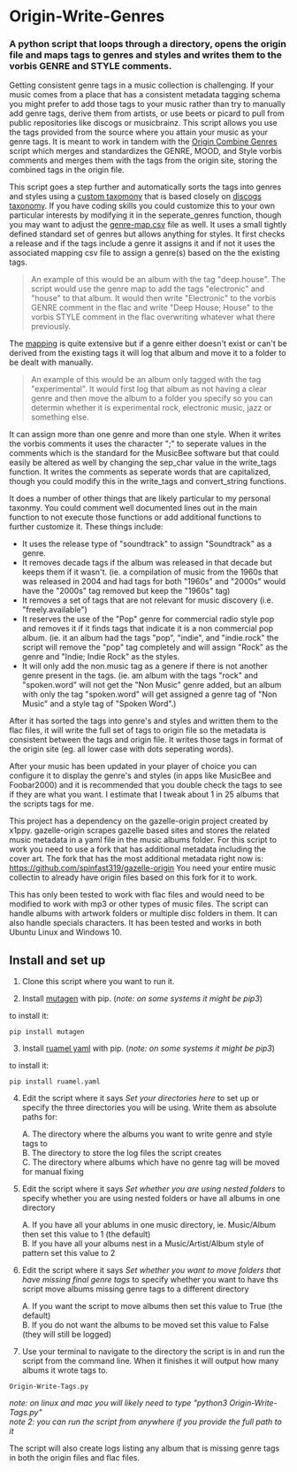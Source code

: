 # Origin-Write-Genres
### A python script that loops through a directory, opens the origin file and maps tags to genres and styles and writes them to the vorbis GENRE and STYLE comments.

Getting consistent genre tags in a music collection is challenging.  If your music comes from a place that has a consistent metadata tagging schema you might prefer to add those tags to your music rather than try to manually add genre tags, derive them from artists, or use beets or picard to pull from public repositories like discogs or musicbrainz. This script allows you use the tags provided from the source where you attain your music as your genre tags.  It is meant to work in tandem with the [Origin Combine Genres](https://github.com/spinfast319/Origin-Combine-Genres) script which merges and standardizes the GENRE, MOOD, and Style vorbis comments and merges them with the tags from the origin site, storing the combined tags in the origin file.

This script goes a step further and automatically sorts the tags into genres and styles using a [custom taxomony](https://github.com/spinfast319/Origin-Write-Genres/blob/main/custom-taxonomy-readme.txt) that is based closely on [discogs taxonomy](https://support.discogs.com/hc/en-us/articles/360005055213-Database-Guidelines-9-Genres-Styles). If you have coding skills you could customize this to your own particular interests by modifying it in the seperate_genres function, though you may want to adjust the [genre-map.csv](https://github.com/spinfast319/Origin-Write-Genres/blob/main/genre-map.csv) file as well.  It uses a small tightly defined standard set of genres but allows anything for styles.  It first checks a release and if the tags include a genre it assigns it and if not it uses the associated mapping csv file to assign a genre(s) based on the the existing tags. 

> An example of this would be an album with the tag "deep.house".  The script would use the genre map to add the tags "electronic" and "house" to that album. It would then write "Electronic" to the vorbis GENRE comment in the flac and write "Deep House; House" to the vorbis STYLE comment in the flac overwriting whatever what there previously.

The [mapping](https://github.com/spinfast319/Origin-Write-Genres/blob/main/genre-map.csv) is quite extensive but if a genre either doesn't exist or can't be derived from the existing tags it will log that album and move it to a folder to be dealt with manually. 

> An example of this would be an album only tagged with the tag "experimental".  It would first log that album as not having a clear genre and then move the album to a folder you specify so you can determin whether it is experimental rock, electronic music, jazz or something else.

It can assign more than one genre and more than one style. When it writes the vorbis comments it uses the character ";" to seperate values in the comments which is the standard for the MusicBee software but that could easily be altered as well by changing the sep_char value in the write_tags function.  It writes the comments as seperate words that are capitalized, though you could modify this in the write_tags and convert_string functions. 

It does a number of other things that are likely particular to my personal taxonmy.  You could comment well documented lines out in the main function to not execute those functions or add additional functions to further customize it. These things include:
- It uses the release type of "soundtrack" to assign "Soundtrack" as a genre.  
- It removes decade tags if the album was released in that decade but keeps them if it wasn't. (ie. a compilation of music from the 1960s that was released in 2004 and had tags for both "1960s" and "2000s" would have the "2000s" tag removed but keep the "1960s" tag)
- It removes a set of tags that are not relevant for music discovery (i.e. "freely.available")
- It reserves the use of the "Pop" genre for commercial radio style pop and removes it if it finds tags that indicate it is a non commercial pop album. (ie. it an album had the tags "pop", "indie", and "indie.rock" the script will remove the "pop" tag completely and will assign "Rock" as the genre and "Indie; Indie Rock" as the styles.  
- It will only add the non.music tag as a genere if there is not another genre present in the tags.  (ie. am album with the tags "rock" and "spoken.word"  will not get the "Non Music" genre added, but an album with only the tag "spoken.word" will get assigned a genre tag of "Non Music" and a style tag of "Spoken Word".) 

After it has sorted the tags into genre's and styles and written them to the flac files, it will write the full set of tags to origin file so the metadata is consistent between the tags and origin file.  It writes those tags in format of the origin site (eg. all lower case with dots seperating words).

After your music has been updated in your player of choice you can configure it to display the genre's and styles (in apps like MusicBee and Foobar2000) and it is recommended that you double check the tags to see if they are what you want. I estimate that I tweak about 1 in 25 albums that the scripts tags for me.

This project has a dependency on the gazelle-origin project created by x1ppy. gazelle-origin scrapes gazelle based sites and stores the related music metadata in a yaml file in the music albums folder. For this script to work you need to use a fork that has additional metadata including the cover art. The fork that has the most additional metadata right now is: https://github.com/spinfast319/gazelle-origin  You need your entire music collectin to already have origin files based on this fork for it to work.

This has only been tested to work with flac files and would need to be modified to work with mp3 or other types of music files. The script can handle albums with artwork folders or multiple disc folders in them. It can also handle specials characters. It has been tested and works in both Ubuntu Linux and Windows 10.

## Install and set up
1) Clone this script where you want to run it.

2) Install [mutagen](https://pypi.org/project/mutagen/) with pip. (_note: on some systems it might be pip3_) 

to install it:

```
pip install mutagen
```

3) Install [ruamel yaml](https://pypi.org/project/ruamel.yaml/) with pip. (_note: on some systems it might be pip3_) 

to install it:

```
pip install ruamel.yaml
```

4) Edit the script where it says _Set your directories here_ to set up or specify the three directories you will be using. Write them as absolute paths for:

    A. The directory where the albums you want to write genre and style tags to  
    B. The directory to store the log files the script creates  
    C. The directory where albums which have no genre tag will be moved for manual fixing 

5) Edit the script where it says _Set whether you are using nested folders_ to specify whether you are using nested folders or have all albums in one directory 

    A. If you have all your ablums in one music directory, ie. Music/Album then set this value to 1 (the default)  
    B. If you have all your albums nest in a Music/Artist/Album style of pattern set this value to 2

6) Edit the script where it says _Set whether you want to move folders that have missing final genre tags_ to specify whether you want to have ths script move albums missing genre tags to a different directory

    A. If you want the script to move albums then set this value to True (the default)   
    B. If you do not want the albums to be moved set this value to False (they will still be logged)

7) Use your terminal to navigate to the directory the script is in and run the script from the command line.  When it finishes it will output how many albums it wrote tags to.

```
Origin-Write-Tags.py
```

_note: on linux and mac you will likely need to type "python3 Origin-Write-Tags.py"_  
_note 2: you can run the script from anywhere if you provide the full path to it_

The script will also create logs listing any album that is missing genre tags in both the origin files and flac files.  


